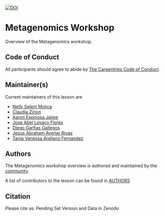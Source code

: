 [![DOI](https://zenodo.org/badge/DOI/10.5281/zenodo.3260309.svg)](https://doi.org/10.5281/zenodo.3260309)

# Metagenomics Workshop

Overview of the Metagenomics workshop. 

## Code of Conduct

All participants should agree to abide by [The Carpentries Code of Conduct](https://docs.carpentries.org/topic_folders/policies/index_coc.html).

## Maintainer(s)

Current maintainers of this lesson are

* [Nelly Selem Mojica](https://github.com/nselem)
* [Claudia Zirion](https://github.com/Czirion)
* [Aaron Espinosa Jaime](https://github.com/aaronejaime)
* [Jose Abel Lovaco Flores](https://github.com/fabel134)
* [Diego Garfias Gallegos](https://github.com/Bedxxe)
* [Jesus Abraham Averlar Rivas](https://github.com/AbrahamAvelar)
* [Tania Vanessa Arellano Fernandez](https://github.com/Vanessaarfer)

## Authors

The Metagenomics workshop overview is authored and maintained by the [community](https://github.com/datacarpentry/genomics-workshop/network/members).

A list of contributors to the lesson can be found in [AUTHORS](AUTHORS)

## Citation

Please cite as:
Pending Set Version and Data in Zenodo
